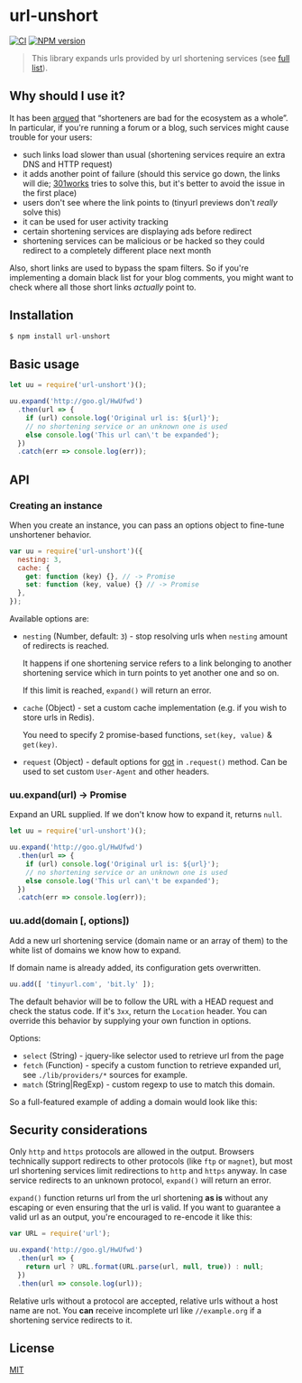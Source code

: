# url-unshort

[![CI](https://github.com/nodeca/url-unshort/actions/workflows/ci.yml/badge.svg)](https://github.com/nodeca/url-unshort/actions/workflows/ci.yml)
[![NPM version](https://img.shields.io/npm/v/url-unshort.svg?style=flat)](https://www.npmjs.org/package/url-unshort)

> This library expands urls provided by url shortening services (see [full list](https://github.com/nodeca/url-unshort/blob/master/domains.yml)).


## Why should I use it?

It has been [argued](http://joshua.schachter.org/2009/04/on-url-shorteners) that
“shorteners are bad for the ecosystem as a whole”. In particular, if you're
running a forum or a blog, such services might cause trouble for your users:

 - such links load slower than usual (shortening services require an extra DNS
   and HTTP request)
 - it adds another point of failure (should this service go down, the links will
   die; [301works](https://archive.org/details/301works) tries to solve this,
   but it's better to avoid the issue in the first place)
 - users don't see where the link points to (tinyurl previews don't *really*
   solve this)
 - it can be used for user activity tracking
 - certain shortening services are displaying ads before redirect
 - shortening services can be malicious or be hacked so they could redirect to
   a completely different place next month

Also, short links are used to bypass the spam filters. So if you're implementing
a domain black list for your blog comments, you might want to check where all
those short links *actually* point to.


## Installation

```js
$ npm install url-unshort
```

## Basic usage

```js
let uu = require('url-unshort')();

uu.expand('http://goo.gl/HwUfwd')
  .then(url => {
    if (url) console.log('Original url is: ${url}');
    // no shortening service or an unknown one is used
    else console.log('This url can\'t be expanded');
  })
  .catch(err => console.log(err));
```

## API

### Creating an instance

When you create an instance, you can pass an options object to fine-tune unshortener behavior.

```js
var uu = require('url-unshort')({
  nesting: 3,
  cache: {
    get: function (key) {}, // -> Promise
    set: function (key, value) {} // -> Promise
  },
});
```

Available options are:

- `nesting` (Number, default: `3`) - stop resolving urls
  when `nesting` amount of redirects is reached.

  It happens if one shortening service refers to a link belonging to
  another shortening service which in turn points to yet another one
  and so on.

  If this limit is reached, `expand()` will return an error.

- `cache` (Object) - set a custom cache implementation (e.g. if you wish
  to store urls in Redis).

  You need to specify 2 promise-based functions, `set(key, value)` & `get(key)`.

- `request` (Object) - default options for
  [got](https://github.com/sindresorhus/got) in `.request()` method. Can be
  used to set custom `User-Agent` and other headers.


### uu.expand(url) -> Promise

Expand an URL supplied. If we don't know how to expand it, returns `null`.

```js
let uu = require('url-unshort')();

uu.expand('http://goo.gl/HwUfwd')
  .then(url => {
    if (url) console.log('Original url is: ${url}');
    // no shortening service or an unknown one is used
    else console.log('This url can\'t be expanded');
  })
  .catch(err => console.log(err));
```

### uu.add(domain [, options])

Add a new url shortening service (domain name or an array of them) to the white
list of domains we know how to expand.

If domain name is already added, its configuration gets overwritten.

```js
uu.add([ 'tinyurl.com', 'bit.ly' ]);
```

The default behavior will be to follow the URL with a HEAD request and check
the status code. If it's `3xx`, return the `Location` header. You can override
this behavior by supplying your own function in options.

Options:

 - `select` (String)   - jquery-like selector used to retrieve url from the page
 - `fetch`  (Function) - specify a custom function to retrieve expanded url,
    see `./lib/providers/*` sources for example.
 - `match`  (String|RegExp) - custom regexp to use to match this domain.

So a full-featured example of adding a domain would look like this:


## Security considerations

Only `http` and `https` protocols are allowed in the output. Browsers technically
support redirects to other protocols (like `ftp` or `magnet`), but most url
shortening services limit redirections to `http` and `https` anyway. In case
service redirects to an unknown protocol, `expand()` will return an error.

`expand()` function returns url from the url shortening **as is** without any
escaping or even ensuring that the url is valid. If you want to guarantee a
valid url as an output, you're encouraged to re-encode it like this:

```js
var URL = require('url');

uu.expand('http://goo.gl/HwUfwd')
  .then(url => {
    return url ? URL.format(URL.parse(url, null, true)) : null;
  })
  .then(url => console.log(url));
```

Relative urls without a protocol are accepted, relative urls without a host
name are not. You **can** receive incomplete url like `//example.org` if a
shortening service redirects to it.

## License

[MIT](https://raw.github.com/nodeca/url-unshort/master/LICENSE)
